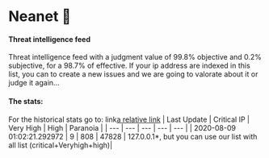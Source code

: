 # Neanet :hocho:
#### Threat intelligence feed
Threat intelligence feed with a judgment value of 99.8% objective and 0.2% subjective, for a 98.7% of effective. If your ip address are indexed in this list, you can to create a new issues and we are going to valorate about it or judge it again...

#### The stats:
For the historical stats go to: link[a relative link](stast,csv)
| Last Update | Critical IP | Very High | High | Paranoia |
| --- | --- | --- | --- | --- |
| 2020-08-09 01:02:21.292972 | 9 | 808 | 47828 | 127.0.0.1*, but  you can use our list with all list (critical+Veryhigh+high)|

